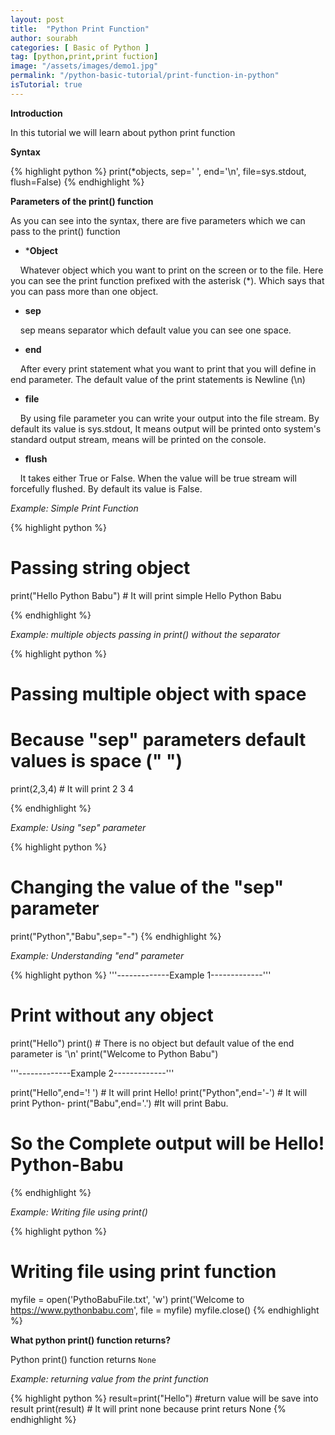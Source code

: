 ```yaml
---
layout: post
title:  "Python Print Function"
author: sourabh
categories: [ Basic of Python ]
tag: [python,print,print fuction]
image: "/assets/images/demo1.jpg"
permalink: "/python-basic-tutorial/print-function-in-python"
isTutorial: true
---
```

**Introduction**

In this tutorial we will learn about python print function

**Syntax**

{% highlight python %}
print(*objects, sep=' ', end='\n', file=sys.stdout, flush=False)
{% endhighlight %}

**Parameters of the print() function**

As you can see into the syntax, there are five parameters which we can pass to the print() function

- ***Object**

&nbsp;&nbsp;&nbsp;&nbsp;Whatever object which you want to print on the screen or to the file. Here you can see the print function prefixed with the asterisk (*). Which says that you can pass more than one object.

- **sep**

&nbsp;&nbsp;&nbsp;&nbsp;sep means separator which default value you can see one space.

- **end**

&nbsp;&nbsp;&nbsp;&nbsp;After every print statement what you want to print that you will define in end parameter. The default value of the print statements is Newline (\n)

- **file**

&nbsp;&nbsp;&nbsp;&nbsp;By using file parameter you can write your output into the file stream. By default its value is sys.stdout, It means output will be printed onto system's standard output stream, means will be printed on the console.

- **flush**

&nbsp;&nbsp;&nbsp;&nbsp;It takes either True or False. When the value will be true stream will forcefully flushed. By default its value is False.

*Example: Simple Print Function*

{% highlight python %}
# Passing string object  
print("Hello Python Babu") # It will print simple Hello Python Babu

{% endhighlight %}

*Example: multiple objects passing in print() without the separator*

{% highlight python %}

# Passing multiple object with space 
# Because "sep" parameters default values is space (" ")
print(2,3,4) # It will print 2 3 4

{% endhighlight %}



*Example: Using "sep" parameter*

{% highlight python %}
# Changing the value of the "sep" parameter
print("Python","Babu",sep="-")
{% endhighlight %}

*Example: Understanding "end" parameter*

{% highlight python %}
'''-------------Example 1-------------'''

# Print without any object
print("Hello")
print() # There is no object but default value of the end parameter is '\n'
print("Welcome to Python Babu")

'''-------------Example 2-------------'''

print("Hello",end='! ') # It will print Hello! 
print("Python",end='-') # It will print Python-
print("Babu",end='.') #It will print Babu.
# So the Complete output will be Hello! Python-Babu
{% endhighlight %}

*Example: Writing file using print()*

{% highlight python %}
# Writing file using print function
myfile = open('PythoBabuFile.txt', 'w')
print('Welcome to https://www.pythonbabu.com', file = myfile)
myfile.close()
{% endhighlight %}

**What python print() function returns?**

Python print() function returns `None`

*Example: returning value from the print function*

{% highlight python %}
result=print("Hello") #return value will be save into result
print(result) # It will print none because print returs None
{% endhighlight %}
